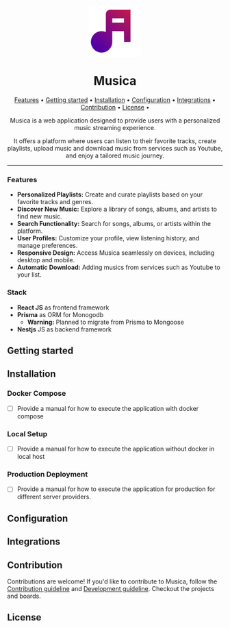 <div align="center">

<img src="assets/ui/logo.svg" align="center"
     alt="Musica logo by Mardin" width="120" height="120">

# Musica

[Features](#features) •
[Getting started](#getting-started) •
[Installation](#installation) •
[Configuration](#configuration) •
[Integrations](#third-party-integrations) •
[Contribution](#contribution) •
[License](#license) •

<div align="center">
Musica is a web application designed to provide users with a
personalized music streaming experience.

It offers a platform where users can listen to their favorite tracks, create playlists,
upload music and download music from services such as Youtube, and enjoy a tailored music journey.

</div >

<hr/>

</div>

### Features

- **Personalized Playlists:** Create and curate playlists based on your favorite tracks and genres.
- **Discover New Music:** Explore a library of songs, albums, and artists to find new music.
- **Search Functionality:** Search for songs, albums, or artists within the platform.
- **User Profiles:** Customize your profile, view listening history, and manage preferences.
- **Responsive Design:** Access Musica seamlessly on devices, including desktop and mobile.
- **Automatic Download:** Adding musics from services such as Youtube to your list.

### Stack

- **React JS** as frontend framework
- **Prisma** as ORM for Monogodb
  - **Warning:** Planned to migrate from Prisma to Mongoose
- **Nestjs** JS as backend framework

## Getting started

## Installation

### Docker Compose

- [ ] Provide a manual for how to execute the application with docker compose

### Local Setup

- [ ] Provide a manual for how to execute the application without docker in local host

### Production Deployment

- [ ] Provide a manual for how to execute the application for production for different server providers.

## Configuration

## Integrations

## Contribution

Contributions are welcome! If you'd like to contribute to Musica,
follow the [Contribution guideline](/CONTRIBUTION.md) and
[Development guideline](/DEVELOPMENT.md). Checkout the projects and boards.

## License
